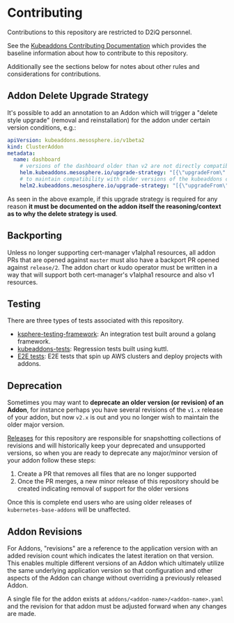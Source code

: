 # Contributing

Contributions to this repository are restricted to D2iQ personnel.

See the [Kubeaddons Contributing Documentation](https://github.com/mesosphere/kubeaddons/blob/master/CONTRIBUTING.md) which provides the baseline information about how to contribute to this repository.

Additionally see the sections below for notes about other rules and considerations for contributions.

## Addon Delete Upgrade Strategy

It's possible to add an annotation to an Addon which will trigger a "delete style upgrade" (removal and reinstallation) for the addon under certain version conditions, e.g.:

```yaml
apiVersion: kubeaddons.mesosphere.io/v1beta2
kind: ClusterAddon
metadata:
  name: dashboard
    # versions of the dashboard older than v2 are not directly compatible and so a delete uprade is needed in this case to avoid conflicts with the older resources.
    helm.kubeaddons.mesosphere.io/upgrade-strategy: "[{\"upgradeFrom\": \"<=2.0.0\", \"strategy\": \"delete\"}]"
    # to maintain compatibility with older versions of the kubeaddons controller, please duplicate this with the old key:
    helm2.kubeaddons.mesosphere.io/upgrade-strategy: "[{\"upgradeFrom\": \"<=2.0.0\", \"strategy\": \"delete\"}]"
```

As seen in the above example, if this upgrade strategy is required for any reason **it must be documented on the addon itself the reasoning/context as to why the delete strategy is used**.

## Backporting

Unless no longer supporting cert-manager v1alpha1 resources, all addon PRs that are opened against `master` must also have a backport PR opened against `release/2`. The addon chart or kudo operator must be written in a way that will support both cert-manager's v1alpha1 resource and also v1 resources.

## Testing

There are three types of tests associated with this repository.
* [ksphere-testing-framework](https://github.com/mesosphere/ksphere-testing-framework): An integration test built around a golang framework.
* [kubeaddons-tests](https://github.com/mesosphere/kubeaddons-tests): Regression tests built using kuttl.
* [E2E tests](https://github.com/mesosphere/kommander/tree/master/system-tests#system-tests): E2E tests that spin up AWS clusters and deploy projects with addons.

## Deprecation

Sometimes you may want to **deprecate an older version (or revision) of an Addon**, for instance perhaps you have several revisions of the `v1.x` release of your addon, but now `v2.x` is out and you no longer wish to maintain the older major version.

[Releases](/README.md#Releases) for this repository are responsible for snapshotting collections of revisions and will historically keep your deprecated and unsupported versions, so when you are ready to deprecate any major/minor version of your addon follow these steps:

1. Create a PR that removes all files that are no longer supported
2. Once the PR merges, a new minor release of this repository should be created indicating removal of support for the older versions

Once this is complete end users who are using older releases of `kubernetes-base-addons` will be unaffected.

## Addon Revisions

For Addons, "revisions" are a reference to the application version with an added revision count which indicates the latest iteration on that version. This enables multiple different versions of an Addon which ultimately utilize the same underlying application version so that configuration and other aspects of the Addon can change without overriding a previously released Addon.

A single file for the addon exists at `addons/<addon-name>/<addon-name>.yaml` and the revision for that addon must be adjusted forward when any changes are made.
